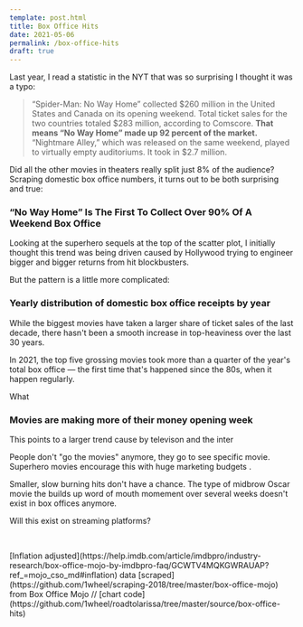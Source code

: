 ```yaml
---
template: post.html
title: Box Office Hits
date: 2021-05-06
permalink: /box-office-hits
draft: true
---
```


<link rel='stylesheet' type='text/css' href='style.css'>
Last year, I read a statistic in the NYT that was so surprising I thought it was a typo:

> “Spider-Man: No Way Home” collected $260 million in the United States and Canada on its opening weekend. Total ticket sales for the two countries totaled $283 million, according to Comscore. **That means “No Way Home” made up 92 percent of the market.** “Nightmare Alley,” which was released on the same weekend, played to virtually empty auditoriums. It took in $2.7 million.

Did all the other movies in theaters really split just 8% of the audience? Scraping domestic box office numbers, it turns out to be both surprising and true: 

### “No Way Home” Is The First To Collect Over 90% Of A Weekend Box Office

<div class='weekly-top-percent full-width'></div>

Looking at the superhero sequels at the top of the scatter plot, I initially thought this trend was being driven caused by Hollywood trying to engineer bigger and bigger returns from hit blockbusters.

But the pattern is a little more complicated:

### Yearly distribution of domestic box office receipts by year

<div class='year-distribution full-width'></div>

While the biggest movies have taken a larger share of ticket sales of the last decade, there hasn't been a smooth increase in top-heaviness over the last 30 years. 

In 2021, the top five grossing movies took more than a quarter of the year's total box office — the first time that's happened since the 80s, when it happen regularly.  

What 

### Movies are making more of their money opening week

<div class='best-week-scatter full-width'></div>

This points to a larger trend cause by televison and the inter

People don't "go the movies" anymore, they go to see specific movie. Superhero movies encourage this with huge marketing budgets . 

Smaller, slow burning hits don't have a chance. The type of midbrow Oscar movie the builds up word of mouth momement over several weeks doesn't exist in box offices anymore. 

Will this exist on streaming platforms?



<!-- <div class='year-sm'></div> -->

<!-- <h3>Box office percentage, by week of release</h3> -->

<!-- <div class='by-movie'></div> -->


<!-- > “Spider-Man: No Way Home” collected $260 million in the United States and Canada on its opening weekend. Total ticket sales for the two countries totaled $283 million, according to Comscore. **That means “No Way Home” made up 92 percent of the market.** “Nightmare Alley,” which was released on the same weekend, played to virtually empty auditoriums. It took in $2.7 million. -->



<div id='notes'>
<br>

<p>[Inflation adjusted](https://help.imdb.com/article/imdbpro/industry-research/box-office-mojo-by-imdbpro-faq/GCWTV4MQKGWRAUAP?ref_=mojo_cso_md#inflation) data [scraped](https://github.com/1wheel/scraping-2018/tree/master/box-office-mojo) from Box Office Mojo // [chart code](https://github.com/1wheel/roadtolarissa/tree/master/source/box-office-hits)

</div>

<script src='https://roadtolarissa.com/slinks/static-rss/d3_.js'></script>

<script src='util.js'></script>
<script src='draw-weekly-top-percent.js'></script>
<script src='draw-best-week-scatter.js'></script>
<script src='draw-year-distribution.js'></script>
<script src='init.js'></script>

<!-- 

https://www.boxofficemojo.com/weekend/2021W51/

https://www.nytimes.com/2021/12/26/business/movies-stars-hollywood.html


Less than a million people have streamed CODA 

https://deadline.com/2022/03/oscar-best-picture-nomiees-box-office-boost-streaming-viewership-1234985202/ 


-->